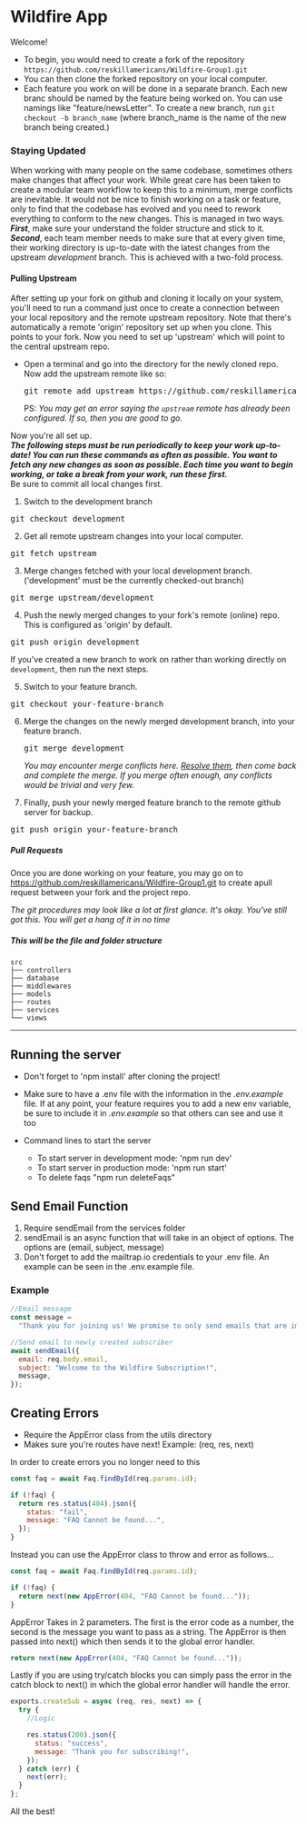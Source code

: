 # Wildfire App

Welcome!

- To begin, you would need to create a fork of the repository `https://github.com/reskillamericans/Wildfire-Group1.git`
- You can then clone the forked repository on your local computer.
- Each feature you work on will be done in a separate branch. Each new branc should be named by the feature being worked on. You can use namings like "feature/newsLetter".
  To create a new branch, run `git checkout -b branch_name` (where branch_name is the name of the new branch being created.)

### Staying Updated

When working with many people on the same codebase, sometimes others make changes that affect your work. While great care has been taken to create a modular team workflow to keep this to a minimum, merge conflicts are inevitable. It would not be nice to finish working on a task or feature, only to find that the codebase has evolved and you need to rework everything to conform to the new changes. This is managed in two ways.  
**_First_**, make sure your understand the folder structure and stick to it.  
**_Second_**, each team member needs to make sure that at every given time, their working directory is up-to-date with the latest changes from the upstream _development_ branch. This is achieved with a two-fold process.

#### Pulling Upstream

After setting up your fork on github and cloning it locally on your system, you'll need to run a command just once to create a connection between your local repository and the remote upstream repository. Note that there's automatically a remote 'origin' repository set up when you clone. This points to your fork. Now you need to set up 'upstream' which will point to the central upstream repo.

- Open a terminal and go into the directory for the newly cloned repo. Now add the upstream remote like so:
   <pre>git remote add upstream https://github.com/reskillamericans/Wildfire-Group1.git</pre>
  PS: _You may get an error saying the `upstream` remote has already been configured. If so, then you are good to go._

Now you're all set up.  
**_The following steps must be run periodically to keep your work up-to-date! You can run these commands as often as possible. You want to fetch any new changes as soon as possible. Each time you want to begin working, or take a break from your work, run these first._**  
Be sure to commit all local changes first.

1. Switch to the development branch
<pre>git checkout development</pre>
2. Get all remote upstream changes into your local computer.
<pre>git fetch upstream</pre>
3. Merge changes fetched with your local development branch. ('development' must be the currently checked-out branch)
<pre>git merge upstream/development</pre>
4. Push the newly merged changes to your fork's remote (online) repo. This is configured as 'origin' by default.
<pre>git push origin development</pre>

If you've created a new branch to work on rather than working directly on `development`, then run the next steps.

5. Switch to your feature branch.
<pre>git checkout your-feature-branch</pre>
6. Merge the changes on the newly merged development branch, into your feature branch.
   <pre>git merge development</pre>

   _You may encounter merge conflicts here.
   [Resolve them](https://help.github.com/en/articles/resolving-a-merge-conflict-using-the-command-line),
   then come back and complete the merge. If you merge often enough, any conflicts would be trivial and very few._

7. Finally, push your newly merged feature branch to the remote github server for backup.
<pre>git push origin your-feature-branch</pre>

##### Pull Requests

Once you are done working on your feature, you may go on to https://github.com/reskillamericans/Wildfire-Group1.git to create apull request between your fork and the project repo.

_The git procedures may look like a lot at first glance. It's okay. You've still got this. You will get a hang of it in no time_

##### This will be the file and folder structure

    src
    ├── controllers
    ├── database
    ├── middlewares
    ├── models
    ├── routes
    ├── services
    └── views

<hr/>

## Running the server

- Don't forget to 'npm install' after cloning the project!
- Make sure to have a .env file with the information in the _.env.example_ file. If at any point, your feature requires you to add a new env variable, be sure to include it in _.env.example_ so that others can see and use it too

- Command lines to start the server
  - To start server in development mode: 'npm run dev'
  - To start server in production mode: 'npm run start'
  - To delete faqs "npm run deleteFaqs"

## Send Email Function

1. Require sendEmail from the services folder
2. sendEmail is an async function that will take in an object of options. The options are (email, subject, message)
3. Don't forget to add the mailtrap.io credentials to your .env file. An example can be seen in the .env.example file.

### Example

```javascript
//Email message
const message =
  "Thank you for joining us! We promise to only send emails that are important to you regarding any new updates or features added to the application!";

//Send email to newly created subscriber
await sendEmail({
  email: req.body.email,
  subject: "Welcome to the Wildfire Subscription!",
  message,
});
```

## Creating Errors

- Require the AppError class from the utils directory
- Makes sure you're routes have next! Example: (req, res, next)

In order to create errors you no longer need to this

```javascript
const faq = await Faq.findById(req.params.id);

if (!faq) {
  return res.status(404).json({
    status: "fail",
    message: "FAQ Cannot be found...",
  });
}
```

Instead you can use the AppError class to throw and error as follows...

```javascript
const faq = await Faq.findById(req.params.id);

if (!faq) {
  return next(new AppError(404, "FAQ Cannot be found..."));
}
```

AppError Takes in 2 parameters. The first is the error code as a number, the second is the message you want to pass as a string. The AppError is then passed into next() which then sends it to the global error handler.

```javascript
return next(new AppError(404, "FAQ Cannot be found..."));
```

Lastly if you are using try/catch blocks you can simply pass the error in the catch block to next() in which the global error handler will handle the error.

```javascript
exports.createSub = async (req, res, next) => {
  try {
    //Logic

    res.status(200).json({
      status: "success",
      message: "Thank you for subscribing!",
    });
  } catch (err) {
    next(err);
  }
};
```

All the best!
